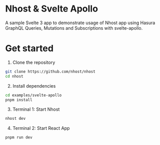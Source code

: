 # Nhost & Svelte Apollo

A sample Svelte 3 app to demonstrate usage of Nhost app using Hasura GraphQL Queries, Mutations and Subscriptions with svelte-apollo.

# Get started

1. Clone the repository

```sh
git clone https://github.com/nhost/nhost
cd nhost
```

2. Install dependencies

```sh
cd examples/svelte-apollo
pnpm install
```

3. Terminal 1: Start Nhost

```sh
nhost dev
```

4. Terminal 2: Start React App

```sh
pnpm run dev
```
